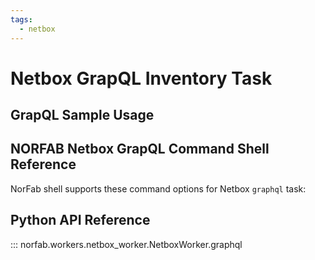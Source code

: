 ```yaml
---
tags:
  - netbox
---
```


# Netbox GrapQL Inventory Task


## GrapQL Sample Usage

## NORFAB Netbox GrapQL Command Shell Reference

NorFab shell supports these command options for Netbox `graphql` task:

## Python API Reference

::: norfab.workers.netbox_worker.NetboxWorker.graphql
